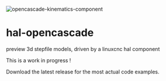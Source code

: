 ![opencascade-kinematics-component](https://user-images.githubusercontent.com/44880102/123671560-6b84bb00-d80c-11eb-8d15-d93ceb63dfea.jpg)

# hal-opencascade
preview 3d stepfile models, driven by a linuxcnc hal component

This is a work in progress ! 

Download the latest release for the most actual code examples.


